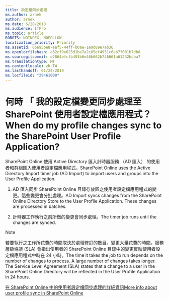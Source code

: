 ```yaml
---
title: 設定檔同步處理
ms.author: arnek
author: arnek
ms.date: 6/20/2018
ms.audience: ITPro
ms.topic: article
ROBOTS: NOINDEX, NOFOLLOW
localization_priority: Priority
ms.assetid: 6b695be8-eaf5-44ff-b0ae-1e0d89e7ab36
ms.openlocfilehash: a32cf9e623d1be7a2c85ef4951c6eb7f001b7db0
ms.sourcegitcommit: e2864efcfb493b6e46b662b746661a61232bdba7
ms.translationtype: MT
ms.contentlocale: zh-TW
ms.lasthandoff: 01/24/2019
ms.locfileid: "29461000"
---
```

# <a name="when-do-my-profile-changes-sync-to-the-sharepoint-user-profile-application"></a><span data-ttu-id="39c0f-102">何時 「 我的設定檔變更同步處理至 SharePoint 使用者設定檔應用程式？</span><span class="sxs-lookup"><span data-stu-id="39c0f-102">When do my profile changes sync to the SharePoint User Profile Application?</span></span>

<span data-ttu-id="39c0f-103">SharePoint Online 使用 Active Directory 匯入計時器服務 （AD 匯入） 的使用者和群組匯入使用者設定檔應用程式。</span><span class="sxs-lookup"><span data-stu-id="39c0f-103">SharePoint Online uses the Active Directory Import timer job (AD Import) to import users and groups into the User Profile Application.</span></span> 
  
1. <span data-ttu-id="39c0f-p101">AD 匯入同步 SharePoint Online 目錄存放區之使用者設定檔應用程式的變更。這些變更會分批處理。</span><span class="sxs-lookup"><span data-stu-id="39c0f-p101">AD Import syncs changes from the SharePoint Online Directory Store to the User Profile Application. These changes are processed in batches.</span></span>
    
2. <span data-ttu-id="39c0f-106">計時器工作執行之前所做的變更會同步處理。</span><span class="sxs-lookup"><span data-stu-id="39c0f-106">The timer job runs until the changes are synced.</span></span>
    
> [!NOTE]
> <span data-ttu-id="39c0f-p102">若要執行之工作所花費的時間取決於處理修訂的數目。變更大量花費的時間。服務層級協議 (SLA) 會指出使用者的 SharePoint Online 目錄中的變更反映使用者設定檔應用程式中時在 24 小時。</span><span class="sxs-lookup"><span data-stu-id="39c0f-p102">The time it takes the job to run depends on the number of changes to process. A large number of changes takes longer. The Service Level Agreement (SLA) states that a change to a user in the SharePoint Online Directory will be reflected in the User Profile Application in 24 hours.</span></span> 
  
[<span data-ttu-id="39c0f-110">在 SharePoint Online 中的使用者設定檔同步處理的詳細資訊</span><span class="sxs-lookup"><span data-stu-id="39c0f-110">More info about user profile sync in SharePoint Online</span></span>](https://go.microsoft.com/fwlink/?linkid=875671)
  


